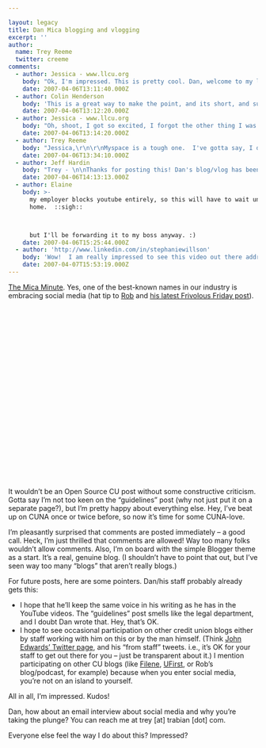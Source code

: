 ```yaml
---

layout: legacy
title: Dan Mica blogging and vlogging
excerpt: ''
author:
  name: Trey Reeme
  twitter: creeme
comments:
  - author: Jessica - www.llcu.org
    body: "Ok, I'm impressed. This is pretty cool. Dan, welcome to my list of \"favorites.\" What an excellent way for the leader of all leaders to take the bull by the horns! \r\n\r\nThis is such an excellent . . . I'm lacking in words I'm in such awe! I mean, with all the controversy over social media, what we should and shouldn't use, how it should be done, who should be responding to who, etc. etc. etc. . . . he just sets it out there. \"Hey, this is what I'm doing.\" And he's not just the rest of us out there who hope to make a difference. He's someone in a REAL position to make a difference! What a HUGE move in the right direction! "
    date: 2007-04-06T13:11:40.000Z
  - author: Colin Henderson
    body: 'This is a great way to make the point, and its short, and succinct, with nice use of a chart too.'
    date: 2007-04-06T13:12:20.000Z
  - author: Jessica - www.llcu.org
    body: "Oh, shoot, I got so excited, I forgot the other thing I was gonna comment on. \r\n\r\nTrey, I noticed that you posted a comment on \"The Mica Minute\" asking Dan about his responses from the You Tube videos. I'd be interested to hear the answer to this. I am having a REALLY hard time getting anyone to respond to my blogs on myspace. I'm not sure if I'm doing it wrong, or if nobody wants to share, or what. I know people are reading it because I'm getting about 20 views a day or more. But I'm getting no feedback. Any suggestions?"
    date: 2007-04-06T13:14:20.000Z
  - author: Trey Reeme
    body: "Jessica,\r\n\r\nMyspace is a tough one.  I've gotta say, I don't have a profile on there.  I created a profile sometime last year,  but I deleted my account after about a day when I discovered that it wasn't for me.  With two blogs (now three, going on four possibly), a podcast (reminds me I gotta record the next one), LinkedIn, now Twitter, whew - I was getting heavy into social media - and Myspace would've been down on my priority list.\r\n\r\nSadly, I didn't know you were posting entries on your Myspace blog until just now.  I've picked up the RSS feed, but to leave a comment, I would have to get a Myspace account again.  For you, I may.  Or I could just vicariously comment through Brent's account (with full disclosure, of course).\r\n\r\nI don't hate myspace.  And I think you're using it as well as any financial institution out there.  You're not alone in having traffic/participation problems.  I've read of a lot of companies finding their profiles aren't getting much traffic - I've also read of anti-corporate backlash by Myspace users.  Same on Second Life, Facebook, and I'd bet we'll hear the same on Twitter soon.\r\n\r\nSo I don't know what the answer is, really.  It depends largely on the demographic you're after.  I believe more traditional blogging (a la Verity) appeals more to Gen X/Y and Myspace might appeal to more of Gen M.  But is Gen M on myspace to learn about finance?"
    date: 2007-04-06T13:34:10.000Z
  - author: Jeff Hardin
    body: "Trey - \n\nThanks for posting this! Dan's blog/vlog has been linked off our NC blogs. \n\nThe video comments are a great way of getting information out to CU people efficiently. The Vlog choice is great as well, because the camera likes Mica, and he's a powerful speaker IMHO. \n\nI'd like to see a little more personal thoughts and reflections from Dan in written form - he seems like a nice guy and I bet people would like to learn a little more about him when the CUNA hat is off his head.\n\nBut it's great that CUNA is taking this step because it will no doubt encourage other CU folks to give Social Media closer scrutiny. \n\nJ"
    date: 2007-04-06T14:13:13.000Z
  - author: Elaine
    body: >-
      my employer blocks youtube entirely, so this will have to wait until I get
      home.  ::sigh::



      but I'll be forwarding it to my boss anyway. :)
    date: 2007-04-06T15:25:44.000Z
  - author: 'http://www.linkedin.com/in/stephaniewillson'
    body: 'Wow!  I am really impressed to see this video out there addressing such a controversial topic.  I liked the message - it was powerful and succinct.'
    date: 2007-04-07T15:53:19.000Z
---
```


<p><a href="http://danmica.blogspot.com/">The Mica Minute</a>.  Yes, one of the best-known names in our industry is embracing social media (hat tip to <a href="http://www.thatcreditunionblog.com">Rob</a> and <a href="http://thatcreditunionblog.wordpress.com/2007/04/06/frivolous-friday-youtube-and-credit-unions/">his latest Frivolous Friday post</a>).</p>
<center><object width="425" height="350"><param name="movie" value="http://www.youtube.com/v/dYNqiapqfDQ"></param><param name="wmode" value="transparent"></param><embed src="http://www.youtube.com/v/dYNqiapqfDQ" type="application/x-shockwave-flash" wmode="transparent" width="425" height="350"></embed></object></center>
<p>It wouldn&#8217;t be an Open Source CU post without some constructive criticism.  Gotta say I&#8217;m not too keen on the &#8220;guidelines&#8221; post (why not just put it on a separate page?), but I&#8217;m pretty happy about everything else.  Hey, I&#8217;ve beat up on <span class="caps">CUNA</span> once or twice before, so now it&#8217;s time for some <span class="caps">CUNA</span>-love.</p>
<p>I&#8217;m pleasantly surprised that comments are posted immediately &#8211; a good call.  Heck, I&#8217;m just thrilled that comments are allowed!  Way too many folks wouldn&#8217;t allow comments.  Also, I&#8217;m on board with the simple Blogger theme as a start.  It&#8217;s a real, genuine blog.  (I shouldn&#8217;t have to point that out, but I&#8217;ve seen way too many &#8220;blogs&#8221; that aren&#8217;t really blogs.)</p>
<p>For future posts, here are some pointers.  Dan/his staff probably already gets this:</p>
<ul>
<li>I hope that he&#8217;ll keep the same voice in his writing as he has in the YouTube videos.  The &#8220;guidelines&#8221; post smells like the legal department, and I doubt Dan wrote that.  Hey, that&#8217;s OK.</li>
<li>I hope to see occasional participation on other credit union blogs either by staff working with him on this or by the man himself.  (Think <a href="http://twitter.com/johnedwards">John Edwards&#8217; Twitter page</a>, and his &#8220;from staff&#8221; tweets. i.e., it&#8217;s OK for your staff to get out there for you &#8211; just be transparent about it.)  I mention participating on other CU blogs (like <a href="http://www.filene.org">Filene</a>, <a href="http://boardcast.typepad.com/">UFirst</a>, or Rob&#8217;s blog/podcast, for example) because when you enter social media, you&#8217;re not on an island to yourself.</li>
</ul>
<p>All in all, I&#8217;m impressed.  Kudos!</p>
<p>Dan, how about an email interview about social media and why you&#8217;re taking the plunge? You can reach me at trey [at] trabian [dot] com.</p>
<p>Everyone else feel the way I do about this?  Impressed?</p>